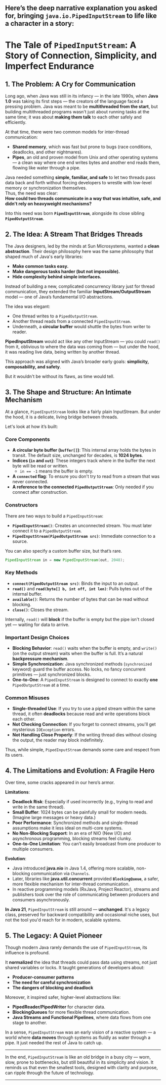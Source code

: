 Here’s the deep narrative explanation you asked for, bringing `java.io.PipedInputStream` to life like a character in a story:
---

# The Tale of `PipedInputStream`: A Story of Connection, Simplicity, and Imperfect Endurance

## 1. The Problem: A Cry for Communication

Long ago, when Java was still in its infancy — in the late 1990s, when **Java 1.0** was taking its first steps — the creators of the language faced a pressing problem. Java was meant to be **multithreaded from the start**, but building multithreaded programs wasn't just about running tasks at the same time; it was about **making them talk** to each other safely and efficiently.

At that time, there were two common models for inter-thread communication:
- **Shared memory**, which was fast but prone to bugs (race conditions, deadlocks, and other nightmares).
- **Pipes**, an old and proven model from Unix and other operating systems — a clean way where one end writes bytes and another end reads them, flowing like water through a pipe.

Java needed something **simple, familiar, and safe** to let two threads pass data back and forth without forcing developers to wrestle with low-level memory or synchronization themselves.  
Thus, the need was clear:  
**How could two threads communicate in a way that was intuitive, safe, and didn't rely on heavyweight mechanisms?**

Into this need was born **`PipedInputStream`**, alongside its close sibling **`PipedOutputStream`**.

## 2. The Idea: A Stream That Bridges Threads

The Java designers, led by the minds at Sun Microsystems, wanted a **clean abstraction**. Their design philosophy here was the same philosophy that shaped much of Java's early libraries:
- **Make common tasks easy.**
- **Make dangerous tasks harder (but not impossible).**
- **Hide complexity behind simple interfaces.**

Instead of building a new, complicated concurrency library just for thread communication, they extended the familiar **InputStream/OutputStream** model — one of Java’s fundamental I/O abstractions.

The idea was elegant:
- One thread writes to a `PipedOutputStream`.
- Another thread reads from a connected `PipedInputStream`.
- Underneath, a **circular buffer** would shuttle the bytes from writer to reader.

**PipedInputStream** would act like any other InputStream — you could `read()` from it, oblivious to where the data was coming from — but under the hood, it was reading live data, being written by another thread.

This approach was aligned with Java’s broader early goals: **simplicity, composability, and safety**.

But it wouldn't be without its flaws, as time would tell.

## 3. The Shape and Structure: An Intimate Mechanism

At a glance, `PipedInputStream` looks like a fairly plain InputStream. But under the hood, it is a delicate, living bridge between threads.

Let's look at how it’s built:

### Core Components

- **A circular byte buffer (`buffer[]`)**: This internal array holds the bytes in transit. The default size, unchanged for decades, is **1024 bytes**.
- **Indices (`in` and `out`)**: These integers track where in the buffer the next byte will be read or written.
    - `in == -1` means the buffer is empty.
- **A `connected` flag**: To ensure you don't try to read from a stream that was never connected.
- **A reference to the connected `PipedOutputStream`**: Only needed if you connect after construction.

### Constructors

There are two ways to build a `PipedInputStream`:
- **`PipedInputStream()`**: Creates an unconnected stream. You must later connect it to a `PipedOutputStream`.
- **`PipedInputStream(PipedOutputStream src)`**: Immediate connection to a source.

You can also specify a custom buffer size, but that’s rare.

```java
PipedInputStream in = new PipedInputStream(out, 2048);
```

### Key Methods

- **`connect(PipedOutputStream src)`**: Binds the input to an output.
- **`read()`** and **`read(byte[] b, int off, int len)`**: Pulls bytes out of the internal buffer.
- **`available()`**: Returns the number of bytes that can be read without blocking.
- **`close()`**: Closes the stream.

Internally, `read()` will **block** if the buffer is empty but the pipe isn't closed yet — waiting for data to arrive.

### Important Design Choices

- **Blocking Behavior**: `read()` waits when the buffer is empty, and `write()` (on the output stream) waits when the buffer is full. It’s a natural **backpressure mechanism**.
- **Simple Synchronization**: Java synchronized methods (`synchronized` keyword) guard the buffer access. No locks, no fancy concurrent primitives — just synchronized blocks.
- **One-to-One**: A `PipedInputStream` is designed to connect to exactly **one** `PipedOutputStream` at a time.

### Common Misuses

- **Single-threaded Use**: If you try to use a piped stream within the same thread, it often **deadlocks** because read and write operations block each other.
- **Not Checking Connection**: If you forget to connect streams, you'll get mysterious `IOException` errors.
- **Not Handling Close Properly**: If the writing thread dies without closing the output, the reader may block indefinitely.

Thus, while simple, `PipedInputStream` demands some care and respect from its users.

## 4. The Limitations and Evolution: A Fragile Hero

Over time, some cracks appeared in our hero’s armor.

**Limitations**:
- **Deadlock Risk**: Especially if used incorrectly (e.g., trying to read and write in the same thread).
- **Small Buffer**: 1024 bytes can be painfully small for modern needs. (Imagine large messages or heavy data.)
- **Poor Performance**: Synchronized methods and single-thread assumptions make it less ideal on multi-core systems.
- **No Non-Blocking Support**: In an era of NIO (New I/O) and asynchronous programming, blocking streams feel clunky.
- **One-to-One Limitation**: You can’t easily broadcast from one producer to multiple consumers.

**Evolution**:
- Java introduced **java.nio** in Java 1.4, offering more scalable, non-blocking communication via `Channels`.
- Later, libraries like **java.util.concurrent** provided **`BlockingQueue`**, a safer, more flexible mechanism for inter-thread communication.
- In reactive programming models (RxJava, Project Reactor), streams and publishers took over the role of communicating between producers and consumers asynchronously.

**In Java 21**, `PipedInputStream` is still around — **unchanged**. It's a legacy class, preserved for backward compatibility and occasional niche uses, but not the tool you'd reach for in modern, scalable systems.

## 5. The Legacy: A Quiet Pioneer

Though modern Java rarely demands the use of `PipedInputStream`, its influence is profound.

It **normalized** the idea that threads could pass data using streams, not just shared variables or locks. It taught generations of developers about:
- **Producer-consumer patterns**
- **The need for careful synchronization**
- **The dangers of blocking and deadlock**

Moreover, it inspired safer, higher-level abstractions like:
- **PipedReader/PipedWriter** for character data.
- **BlockingQueues** for more flexible thread communication.
- **Java Streams and Functional Pipelines**, where data flows from one stage to another.

In a sense, `PipedInputStream` was an early vision of a reactive system — a world where **data moves** through systems as fluidly as water through a pipe. It just needed the rest of Java to catch up.

---

In the end, `PipedInputStream` is like an old bridge in a busy city — worn, slow, prone to bottlenecks, but still beautiful in its simplicity and vision. It reminds us that even the smallest tools, designed with clarity and purpose, can ripple through the future of technology.

---
